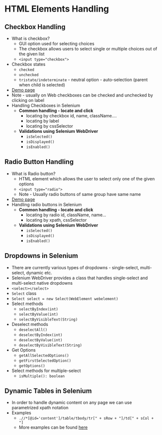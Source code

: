 # HTML Elements Handling

## Checkbox Handling

* What is checkbox?
  * GUI option used for selecting choices
  * The checkbox allows users to select single or multiple choices out of the given list
  * `<input type="checkbox">`
* Checkbox states
  * `checked`
  * `unchecked`
  * `tristate/indeterminate` - neutral option - auto-selection (parent when child is selected)
* [Demo page](https://demoqa.com/automation-practice-form)
* Note - usually on Web checkboxes can be checked and unchecked by clicking on label
* Handling Checkboxes in Selenium
  * **Common handling - locate and click**
    * locating by checkbox id, name, className....
    * locating by label
    * locating by cssSelector
  * **Validations using Selenium WebDriver**
    * `isSelected()`
    * `isDisplayed()`
    * `isEnabled()`

## Radio Button Handling

* What is Radio button?
  * HTML element which allows the user to select only one of the given options
  * `<input type="radio">`
  * Note - Usually radio buttons of same group have same name
* [Demo page](https://demoqa.com/radio-button)
* Handling radio buttons in Selenium
  * **Common handling - locate and click**
    * locating by radio id, className, name...
    * locating by xpath, cssSelector
  * **Validations using Selenium WebDriver**
    * `isSelected()`
    * `isDisplayed()`
    * `isEnabled()`

## Dropdowns in Selenium

* There are currently various types of dropdowns - single-select, multi-select, dynamic etc. 
* Selenium WebDriver provides a class that handles single-select and multi-select native dropdowns
* `<select></select>`
* `Select` class
* `Select select = new Select(WebElement webelement)`
* Select methods
  * `selectByIndex(int)`
  * `selectByValue(int)`
  * `selectByVisibleText(String)`
* Deselect methods
  * `deselectAll()`
  * `deselectByIndex(int)`
  * `deselectByValue(int)`
  * `deselectByVisibleText(String)`
* Get Options
  * `getAllSelectedOptions()`
  * `getFirstSelectedOption()`
  * `getOptions()`
* Select methods for multiple-select
  * `isMultiple(): boolean`

## Dynamic Tables in Selenium

* In order to handle dynamic content on any page we can use parametrized xpath notation
* Examples
  * `.//*[@id='content']/table/tbody/tr[" + sRow + "]/td[" + sCol + "]`
  * More examples can be found [here](../../../test/java/workshops/DynamicTables.java)